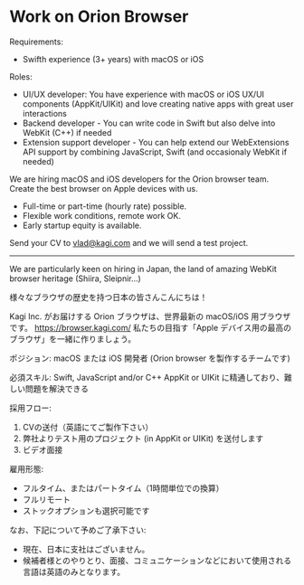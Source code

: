# Work on Orion Browser

Requirements:
- Swifth experience (3+ years) with macOS or iOS

Roles:
- UI/UX developer: You have experience with macOS or iOS UX/UI components (AppKit/UIKit) and love creating native apps with great user interactions
- Backend developer - You can write code in Swift but also delve into WebKit (C++) if needed
- Extension support developer - You can help extend our WebExtensions API support by combining JavaScript, Swift (and occasionaly WebKit if needed)

We are hiring macOS and iOS developers for the Orion browser team.  Create the best browser on Apple devices with us. 

- Full-time or part-time (hourly rate) possible.
- Flexible work conditions, remote work OK. 
- Early startup equity is available. 


Send your CV to [vlad@kagi.com](mailto:vlad@kagi.com) and we will send a test project.

---

We are particularly keen on hiring in Japan, the land of amazing WebKit browser heritage (Shiira, Sleipnir...)

様々なブラウザの歴史を持つ日本の皆さんこんにちは！

Kagi Inc. がお届けする Orion ブラウザは、世界最新の macOS/iOS 用ブラウザです。
https://browser.kagi.com/
私たちの目指す「Apple デバイス用の最高のブラウザ」を一緒に作りましょう。


ポジション:
macOS または iOS 開発者 (Orion browser を製作するチームです)


必須スキル:
Swift, JavaScript and/or C++
AppKit or UIKit に精通しており、難しい問題を解決できる


採用フロー:
1. CVの送付（英語にてご製作下さい）
2. 弊社よりテスト用のプロジェクト (in AppKit or UIKit) を送付します
3. ビデオ面接


雇用形態:
- フルタイム、またはパートタイム（1時間単位での換算）
- フルリモート
- ストックオプションも選択可能です


なお、下記について予めご了承下さい:
- 現在、日本に支社はございません。
- 候補者様とのやりとり、面接、コミュニケーションなどにおいて使用される言語は英語のみとなります。
